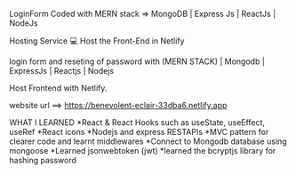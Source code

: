 LoginForm Coded with MERN stack => MongoDB | Express Js | ReactJs | NodeJs

Hosting Service 💻
    Host the Front-End in Netlify

login form and reseting of password with (MERN STACK) | Mongodb | ExpressJs | Reactjs | Nodejs

Host Frontend with Netlify.

website url ==>  https://benevolent-eclair-33dba6.netlify.app

WHAT I LEARNED
*React & React Hooks such as useState, useEffect, useRef
*React icons
*Nodejs and express RESTAPIs 
*MVC pattern for clearer code and learnt middlewares
*Connect to Mongodb database using mongoose
*Learned jsonwebtoken (jwt)
*learned the bcryptjs library for hashing password
